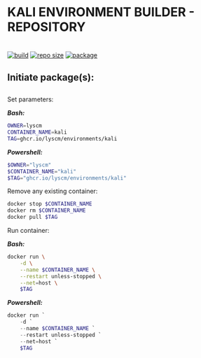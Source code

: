 # KALI ENVIRONMENT BUILDER - REPOSITORY <h1> 
 
[![build](https://img.shields.io/github/workflow/status/lyscm/ethical-hacking-kali/ethical-hacking-kali%20-%20ci?logo=github)](https://github.com/lyscm/ethical-hacking-kali/blob/master/.github/workflows/build-action.yml)
[![repo size](https://img.shields.io/github/repo-size/lyscm/ethical-hacking-kali?logo=github)](https://github.com/lyscm/ethical-hacking-kali)
[![package](https://img.shields.io/static/v1?label=package&message=kali&color=yellowgreen&logo=github)](https://github.com/lyscm/ethical-hacking-kali/pkgs/container/ethical%2hacking%2kali)

## Initiate package(s): <h2> 

Set parameters:

***Bash:***
```bash
OWNER=lyscm
CONTAINER_NAME=kali
TAG=ghcr.io/lyscm/environments/kali
```

***Powershell:***
```powershell
$OWNER="lyscm"
$CONTAINER_NAME="kali"
$TAG="ghcr.io/lyscm/environments/kali"
```

Remove any existing container:

```bash
docker stop $CONTAINER_NAME
docker rm $CONTAINER_NAME
docker pull $TAG
```

Run container:

***Bash:***
```bash
docker run \
    -d \
    --name $CONTAINER_NAME \
    --restart unless-stopped \
    --net=host \
    $TAG
```

***Powershell:***
```powershell
docker run `
    -d `
    --name $CONTAINER_NAME `
    --restart unless-stopped `
    --net=host `
    $TAG
```
